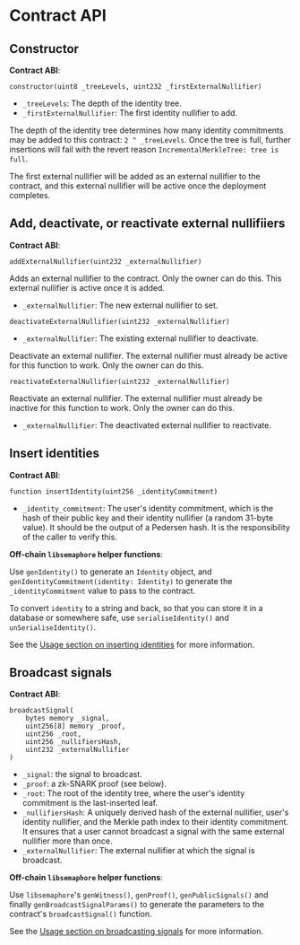 # Contract API

## Constructor

**Contract ABI**:

`constructor(uint8 _treeLevels, uint232 _firstExternalNullifier)`

- `_treeLevels`: The depth of the identity tree.
- `_firstExternalNullifier`: The first identity nullifier to add.

The depth of the identity tree determines how many identity commitments may be
added to this contract: `2 ^ _treeLevels`. Once the tree is full, further
insertions will fail with the revert reason `IncrementalMerkleTree: tree is
full`.

The first external nullifier will be added as an external nullifier to the
contract, and this external nullifier will be active once the deployment
completes.

## Add, deactivate, or reactivate external nullifiiers

**Contract ABI**:

`addExternalNullifier(uint232 _externalNullifier)`

Adds an external nullifier to the contract. Only the owner can do this.
This external nullifier is active once it is added.

- `_externalNullifier`: The new external nullifier to set.

`deactivateExternalNullifier(uint232 _externalNullifier)`

- `_externalNullifier`: The existing external nullifier to deactivate.

Deactivate an external nullifier. The external nullifier must already be active
for this function to work. Only the owner can do this.

`reactivateExternalNullifier(uint232 _externalNullifier)`

Reactivate an external nullifier. The external nullifier must already be
inactive for this function to work. Only the owner can do this.

- `_externalNullifier`: The deactivated external nullifier to reactivate.

## Insert identities

**Contract ABI**:

`function insertIdentity(uint256 _identityCommitment)`

- `_identity_commitment`: The user's identity commitment, which is the hash of
  their public key and their identity nullifier (a random 31-byte value). It
  should be the output of a Pedersen hash. It is the responsibility of the
  caller to verify this.

**Off-chain `libsemaphore` helper functions**:

Use `genIdentity()` to generate an `Identity` object, and
`genIdentityCommitment(identity: Identity)` to generate the
`_identityCommitment` value to pass to the contract.

To convert `identity` to a string and back, so that you can store it in a
database or somewhere safe, use `serialiseIdentity()` and
`unSerialiseIdentity()`.

See the [Usage section on inserting
identities](./usage.html#insert-identities) for more information.

## Broadcast signals

**Contract ABI**:

```
broadcastSignal(
    bytes memory _signal,
    uint256[8] memory _proof,
    uint256 _root,
    uint256 _nullifiersHash,
    uint232 _externalNullifier
)
```

- `_signal`: the signal to broadcast.
- `_proof`: a zk-SNARK proof (see below).
- `_root`: The root of the identity tree, where the user's identity commitment
  is the last-inserted leaf.
- `_nullifiersHash`: A uniquely derived hash of the external nullifier, user's
  identity nullifier, and the Merkle path index to their identity commitment.
  It ensures that a user cannot broadcast a signal with the same external
  nullifier more than once.
- `_externalNullifier`: The external nullifier at which the signal is
  broadcast.

**Off-chain `libsemaphore` helper functions**:

Use `libsemaphore`'s `genWitness()`, `genProof()`, `genPublicSignals()` and
finally `genBroadcastSignalParams()` to generate the parameters to the
contract's `broadcastSignal()` function.

See the [Usage section on broadcasting
signals](./usage.html#broadcast-signals) for more information.
